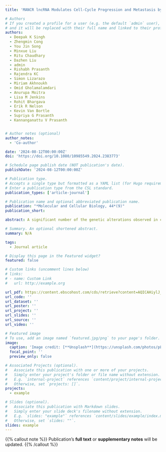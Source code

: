 ```yaml
---
title: 'MANCR lncRNA Modulates Cell-Cycle Progression and Metastasis by Cis-Regulation of Nuclear Rho-GEF'

# Authors
# If you created a profile for a user (e.g. the default `admin` user), write the username (folder name) here
# and it will be replaced with their full name and linked to their profile.
authors:
  - Deepak K Singh
  - Zhengmin Cong
  - You Jin Song
  - Minxue Liu
  - Ritu Chaudhary
  - Dazhen Liu
  - admin
  - Rishabh Prasanth
  - Rajendra KC
  - Simon Lizarazo
  - Miriam Akhnoukh
  - Omid Gholamalamdari
  - Anurupa Moitra
  - Lisa M Jenkins
  - Rohit Bhargava
  - Erik R Nelson
  - Kevin Van Bortle
  - Supriya G Prasanth
  - Kannanganattu V Prasanth


# Author notes (optional)
author_notes:
  - 'Co-author'

date: '2024-08-12T00:00:00Z'
doi: 'https://doi.org/10.1080/10985549.2024.2383773'

# Schedule page publish date (NOT publication's date).
publishDate: '2024-08-12T00:00:00Z'

# Publication type.
# Accepts a single type but formatted as a YAML list (for Hugo requirements).
# Enter a publication type from the CSL standard.
publication_types: ['article-journal']

# Publication name and optional abbreviated publication name.
publication: "*Molecular and Cellular Biology, 44*(9)"
publication_short: 

abstract: A significant number of the genetic alterations observed in cancer patients lie within nonprotein-coding segments of the genome, including regions coding for long noncoding RNAs (lncRNAs). LncRNAs display aberrant expression in breast cancer (BrCa), but the functional implications of this altered expression remain to be elucidated. By performing transcriptome screen in a triple negative BrCa (TNBC) isogenic 2D and 3D spheroid model, we observed aberrant expression of >1000 lncRNAs during BrCa progression. The chromatin-associated lncRNA MANCR shows elevated expression in metastatic TNBC. MANCR is upregulated in response to cellular stress and modulates DNA repair and cell proliferation. MANCR promotes metastasis as MANCR-depleted cells show reduced cell migration, invasion, and wound healing in vitro, and reduced metastatic lung colonization in xenograft experiments in vivo. Transcriptome analyses reveal that MANCR modulates expression and pre-mRNA splicing of genes, controlling DNA repair and checkpoint response. MANCR promotes the transcription of NET1A, a Rho-GEF that regulates DNA damage checkpoint and metastatic processes in cis, by differential promoter usage. Experiments suggest that MANCR regulates the expression of cancer-associated genes by modulating the association of various transcription factors and RNA-binding proteins. Our results identified the metastasis-promoting activities of MANCR in TNBC by cis-regulation of gene expression.

# Summary. An optional shortened abstract.
summary: N/A

tags:
  - Journal article

# Display this page in the Featured widget?
featured: false

# Custom links (uncomment lines below)
# links:
# - name: Custom Link
#   url: http://example.org

url_pdf: https://content.ebscohost.com/cds/retrieve?content=AQICAHiylJ_bvOB56hI8UzTN6Ryruh7a0kiIBN_ANwtaWYjmxwEt38qgIKvWo4KnQ6IZ589OAAAA4jCB3wYJKoZIhvcNAQcGoIHRMIHOAgEAMIHIBgkqhkiG9w0BBwEwHgYJYIZIAWUDBAEuMBEEDN2i_KeGuu9_SXu8hgIBEICBmoYUZB5XXGwmcrX44AkvMmwVirWoVsSed3HVOMM_hq6Cubs2vReiMb0BI4m_imwX1ErtIiziOdyZV0NzIekzgPKDGui-YXcoyY_u5Pu4vsEHxGro-_ull7sabFS74x9MsxOalAdKAHlpssS7ceieKOPQiMCM5QapqAJ3kq-M0LRBwP2enHgjoFjzshd5hrXvEyglK-ndtWDWd2s=
url_code: ''
url_dataset: ''
url_poster: ''
url_project: ''
url_slides: ''
url_source: ''
url_video: ''

# Featured image
# To use, add an image named `featured.jpg/png` to your page's folder.
image:
  caption: 'Image credit: [**Unsplash**](https://unsplash.com/photos/pLCdAaMFLTE)'
  focal_point: ''
  preview_only: false

# Associated Projects (optional).
#   Associate this publication with one or more of your projects.
#   Simply enter your project's folder or file name without extension.
#   E.g. `internal-project` references `content/project/internal-project/index.md`.
#   Otherwise, set `projects: []`.
projects:
  - example

# Slides (optional).
#   Associate this publication with Markdown slides.
#   Simply enter your slide deck's filename without extension.
#   E.g. `slides: "example"` references `content/slides/example/index.md`.
#   Otherwise, set `slides: ""`.
slides: example
---
```


{{% callout note %}}
Publication’s **full text** or **supplementary notes** will be updated.
{{% /callout %}}

